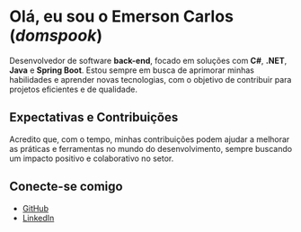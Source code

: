 # Olá, eu sou o **Emerson Carlos** (*domspook*)

Desenvolvedor de software **back-end**, focado em soluções com **C#**, **.NET**, **Java** e **Spring Boot**. Estou sempre em busca de aprimorar minhas habilidades e aprender novas tecnologias, com o objetivo de contribuir para projetos eficientes e de qualidade.

## Expectativas e Contribuições

Acredito que, com o tempo, minhas contribuições podem ajudar a melhorar as práticas e ferramentas no mundo do desenvolvimento, sempre buscando um impacto positivo e colaborativo no setor.

## Conecte-se comigo

- [GitHub](https://github.com/domspook)
- [LinkedIn](https://www.linkedin.com/in/emerson-amorim-360958183)
